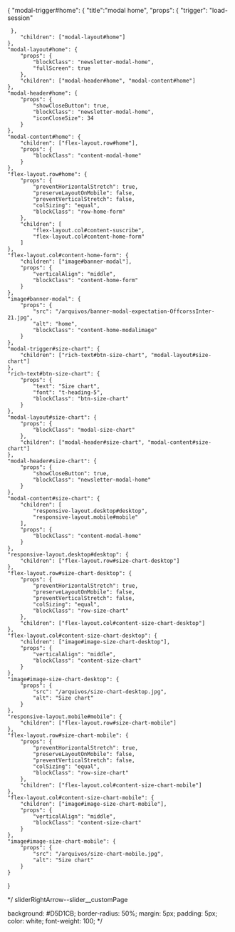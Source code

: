 {
	"modal-trigger#home": {
		"title":"modal home",
		"props": { 
			"trigger": "load-session"
			
	 },
		"children": ["modal-layout#home"]
	},
	"modal-layout#home": {
		"props": {
			"blockClass": "newsletter-modal-home",
			"fullScreen": true
		},
		"children": ["modal-header#home", "modal-content#home"]
	},
	"modal-header#home": {
		"props": {
			"showCloseButton": true,
			"blockClass": "newsletter-modal-home",
			"iconCloseSize": 34
		}
	},
	"modal-content#home": {
		"children": ["flex-layout.row#home"],
		"props": {
			"blockClass": "content-modal-home"
		}
	},
	"flex-layout.row#home": {
		"props": {
			"preventHorizontalStretch": true,
			"preserveLayoutOnMobile": false,
			"preventVerticalStretch": false,
			"colSizing": "equal",
			"blockClass": "row-home-form"
		},
		"children": [
			"flex-layout.col#content-suscribe",
			"flex-layout.col#content-home-form"
		]
	},
	"flex-layout.col#content-home-form": {
		"children": ["image#banner-modal"],
		"props": {
			"verticalAlign": "middle",
			"blockClass": "content-home-form"
		}
	},
	"image#banner-modal": {
		"props": {
			"src": "/arquivos/banner-modal-expectation-OffcorssInter-21.jpg",
			"alt": "home",
			"blockClass": "content-home-modalimage"
		}
	},
	"modal-trigger#size-chart": {
		"children": ["rich-text#btn-size-chart", "modal-layout#size-chart"]
	},
	"rich-text#btn-size-chart": {
		"props": {
			"text": "Size chart",
			"font": "t-heading-5",
			"blockClass": "btn-size-chart"
		}
	},
	"modal-layout#size-chart": {
		"props": {
			"blockClass": "modal-size-chart"
		},
		"children": ["modal-header#size-chart", "modal-content#size-chart"]
	},
	"modal-header#size-chart": {
		"props": {
			"showCloseButton": true,
			"blockClass": "newsletter-modal-home"
		}
	},
	"modal-content#size-chart": {
		"children": [
			"responsive-layout.desktop#desktop",
			"responsive-layout.mobile#mobile"
		],
		"props": {
			"blockClass": "content-modal-home"
		}
	},
	"responsive-layout.desktop#desktop": {
		"children": ["flex-layout.row#size-chart-desktop"]
	},
	"flex-layout.row#size-chart-desktop": {
		"props": {
			"preventHorizontalStretch": true,
			"preserveLayoutOnMobile": false,
			"preventVerticalStretch": false,
			"colSizing": "equal",
			"blockClass": "row-size-chart"
		},
		"children": ["flex-layout.col#content-size-chart-desktop"]
	},
	"flex-layout.col#content-size-chart-desktop": {
		"children": ["image#image-size-chart-desktop"],
		"props": {
			"verticalAlign": "middle",
			"blockClass": "content-size-chart"
		}
	},
	"image#image-size-chart-desktop": {
		"props": {
			"src": "/arquivos/size-chart-desktop.jpg",
			"alt": "Size chart"
		}
	},
	"responsive-layout.mobile#mobile": {
		"children": ["flex-layout.row#size-chart-mobile"]
	},
	"flex-layout.row#size-chart-mobile": {
		"props": {
			"preventHorizontalStretch": true,
			"preserveLayoutOnMobile": false,
			"preventVerticalStretch": false,
			"colSizing": "equal",
			"blockClass": "row-size-chart"
		},
		"children": ["flex-layout.col#content-size-chart-mobile"]
	},
	"flex-layout.col#content-size-chart-mobile": {
		"children": ["image#image-size-chart-mobile"],
		"props": {
			"verticalAlign": "middle",
			"blockClass": "content-size-chart"
		}
	},
	"image#image-size-chart-mobile": {
		"props": {
			"src": "/arquivos/size-chart-mobile.jpg",
			"alt": "Size chart"
		}
	}
}

*/
sliderRightArrow--slider__customPage

background: #D5D1CB;
border-radius: 50%;
margin: 5px;
padding: 5px;
color: white;
font-weight: 100; */
